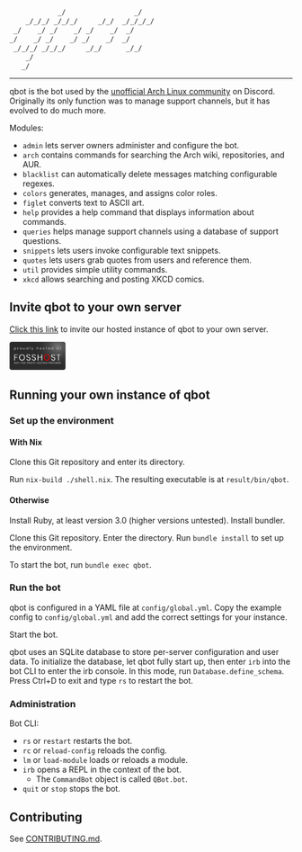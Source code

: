 
                _/                 _/
        _/_/_/ _/_/_/     _/_/  _/_/_/_/
     _/    _/ _/    _/ _/    _/  _/
    _/    _/ _/    _/ _/    _/  _/
     _/_/_/ _/_/_/     _/_/      _/_/
        _/
       _/

---

qbot is the bot used by the [unofficial Arch Linux community][1] on Discord.
Originally its only function was to manage support channels, but it has evolved
to do much more.

Modules:
- `admin` lets server owners administer and configure the bot.
- `arch` contains commands for searching the Arch wiki, repositories, and AUR.
- `blacklist` can automatically delete messages matching configurable regexes.
- `colors` generates, manages, and assigns color roles.
- `figlet` converts text to ASCII art.
- `help` provides a help command that displays information about commands.
- `queries` helps manage support channels using a database of support questions.
- `snippets` lets users invoke configurable text snippets.
- `quotes` lets users grab quotes from users and reference them.
- `util` provides simple utility commands.
- `xkcd` allows searching and posting XKCD comics.

## Invite qbot to your own server

[Click this link](https://discord.com/oauth2/authorize?client_id=660591224482168842&permissions=339078224&scope=bot) to invite our hosted instance of qbot to your own server.

<a href="https://fosshost.org"><img src="lib/resources/fosshost.org_Host_Dark.png" height="50px" alt="Hosted on Fosshost"/></a>

## Running your own instance of qbot

### Set up the environment

#### With Nix

Clone this Git repository and enter its directory.

Run `nix-build ./shell.nix`. The resulting executable is at `result/bin/qbot`.

#### Otherwise

Install Ruby, at least version 3.0 (higher versions untested). Install bundler.

Clone this Git repository. Enter the directory. Run `bundle install` to set up
the environment.

To start the bot, run `bundle exec qbot`.

### Run the bot

qbot is configured in a YAML file at `config/global.yml`. Copy the example
config to `config/global.yml` and add the correct settings for your instance.

Start the bot.

qbot uses an SQLite database to store per-server configuration and user data.
To initialize the database, let qbot fully start up, then enter `irb` into the
bot CLI to enter the irb console. In this mode, run `Database.define_schema`.
Press Ctrl+D to exit and type `rs` to restart the bot.

### Administration

Bot CLI:

- `rs` or `restart` restarts the bot.
- `rc` or `reload-config` reloads the config.
- `lm` or `load-module` loads or reloads a module.
- `irb` opens a REPL in the context of the bot.
  - The `CommandBot` object is called `QBot.bot`.
- `quit` or `stop` stops the bot.

## Contributing

See [CONTRIBUTING.md](CONTRIBUTING.md).

[1]: https://discord.gg/3m6dbPR
